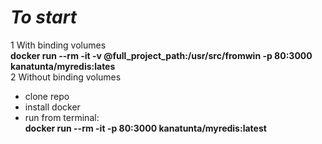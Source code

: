 # _To start_  

1 With binding volumes  
**docker run --rm -it -v @full_project_path:/usr/src/fromwin -p 80:3000 kanatunta/myredis:lates**  
2 Without binding volumes

* clone repo
* install docker  
* run from terminal:  
  **docker run --rm -it -p 80:3000 kanatunta/myredis:latest**  
